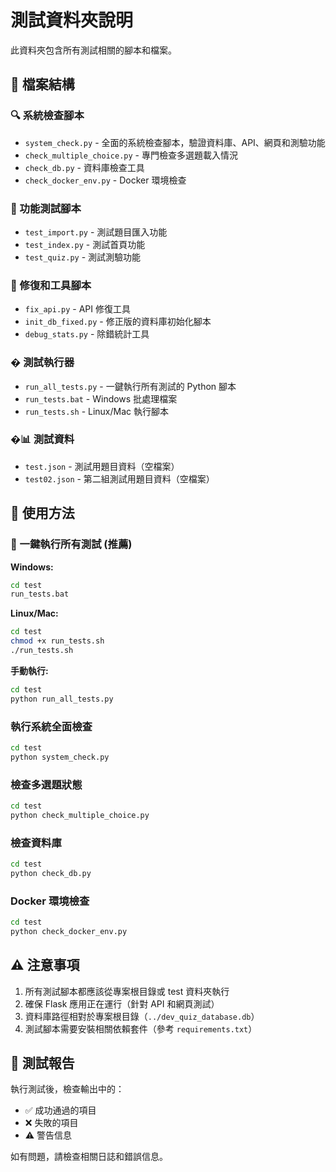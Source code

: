 # 測試資料夾說明

此資料夾包含所有測試相關的腳本和檔案。

## 📁 檔案結構

### 🔍 系統檢查腳本
- `system_check.py` - 全面的系統檢查腳本，驗證資料庫、API、網頁和測驗功能
- `check_multiple_choice.py` - 專門檢查多選題載入情況
- `check_db.py` - 資料庫檢查工具
- `check_docker_env.py` - Docker 環境檢查

### 🧪 功能測試腳本
- `test_import.py` - 測試題目匯入功能
- `test_index.py` - 測試首頁功能
- `test_quiz.py` - 測試測驗功能

### 🔧 修復和工具腳本
- `fix_api.py` - API 修復工具
- `init_db_fixed.py` - 修正版的資料庫初始化腳本
- `debug_stats.py` - 除錯統計工具

### � 測試執行器
- `run_all_tests.py` - 一鍵執行所有測試的 Python 腳本
- `run_tests.bat` - Windows 批處理檔案
- `run_tests.sh` - Linux/Mac 執行腳本

### �📊 測試資料
- `test.json` - 測試用題目資料（空檔案）
- `test02.json` - 第二組測試用題目資料（空檔案）

## 🚀 使用方法

### 🎯 一鍵執行所有測試 (推薦)

**Windows:**
```cmd
cd test
run_tests.bat
```

**Linux/Mac:**
```bash
cd test
chmod +x run_tests.sh
./run_tests.sh
```

**手動執行:**
```bash
cd test
python run_all_tests.py
```

### 執行系統全面檢查
```bash
cd test
python system_check.py
```

### 檢查多選題狀態
```bash
cd test
python check_multiple_choice.py
```

### 檢查資料庫
```bash
cd test
python check_db.py
```

### Docker 環境檢查
```bash
cd test
python check_docker_env.py
```

## ⚠️ 注意事項

1. 所有測試腳本都應該從專案根目錄或 test 資料夾執行
2. 確保 Flask 應用正在運行（針對 API 和網頁測試）
3. 資料庫路徑相對於專案根目錄（`../dev_quiz_database.db`）
4. 測試腳本需要安裝相關依賴套件（參考 `requirements.txt`）

## 📝 測試報告

執行測試後，檢查輸出中的：
- ✅ 成功通過的項目
- ❌ 失敗的項目
- ⚠️ 警告信息

如有問題，請檢查相關日誌和錯誤信息。
